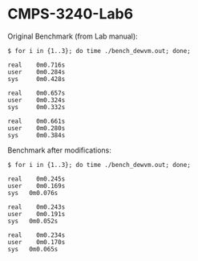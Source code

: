# CMPS-3240-Lab6

Original Benchmark (from Lab manual):
```shell
$ for i in {1..3}; do time ./bench_dewvm.out; done;

real    0m0.716s
user    0m0.284s
sys     0m0.428s

real    0m0.657s
user    0m0.324s
sys     0m0.332s

real    0m0.661s
user    0m0.280s
sys     0m0.384s
```

Benchmark after modifications:
```shell
$ for i in {1..3}; do time ./bench_dewvm.out; done;

real	0m0.245s
user	0m0.169s
sys	  0m0.076s

real	0m0.243s
user	0m0.191s
sys	  0m0.052s

real	0m0.234s
user	0m0.170s
sys	  0m0.065s
```
